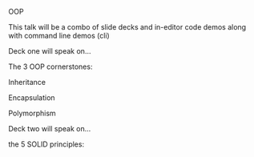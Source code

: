 OOP

This talk will be a combo of slide decks and in-editor code demos along with command line demos (cli)

Deck one will speak on...

The 3 OOP cornerstones:

Inheritance

Encapsulation

Polymorphism

Deck two will speak on...

the 5 SOLID principles:


